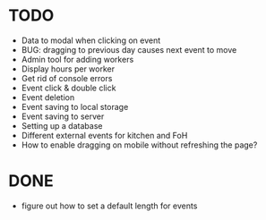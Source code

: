 # TODO
- Data to modal when clicking on event
- BUG: dragging to previous day causes next event to move
- Admin tool for adding workers
- Display hours per worker
- Get rid of console errors
- Event click & double click
- Event deletion
- Event saving to local storage
- Event saving to server
- Setting up a database
- Different external events for kitchen and FoH
- How to enable dragging on mobile without refreshing the page?

# DONE
- figure out how to set a default length for events